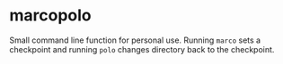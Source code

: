 # marcopolo
Small command line function for personal use. Running `marco` sets a checkpoint and running `polo` changes directory back to the checkpoint.
